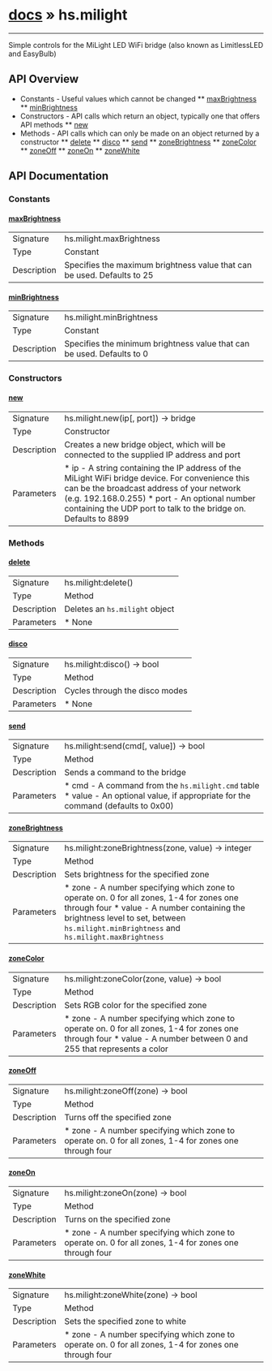 # [docs](index.md) » hs.milight
---

Simple controls for the MiLight LED WiFi bridge (also known as LimitlessLED and EasyBulb)

## API Overview
* Constants - Useful values which cannot be changed
** [maxBrightness](#maxBrightness)
** [minBrightness](#minBrightness)
* Constructors - API calls which return an object, typically one that offers API methods
** [new](#new)
* Methods - API calls which can only be made on an object returned by a constructor
** [delete](#delete)
** [disco](#disco)
** [send](#send)
** [zoneBrightness](#zoneBrightness)
** [zoneColor](#zoneColor)
** [zoneOff](#zoneOff)
** [zoneOn](#zoneOn)
** [zoneWhite](#zoneWhite)

## API Documentation

### Constants

#### [maxBrightness](#maxBrightness)
| | |
|-|-|
| Signature   | hs.milight.maxBrightness  |
| Type        | Constant |
| Description | Specifies the maximum brightness value that can be used. Defaults to 25 |

#### [minBrightness](#minBrightness)
| | |
|-|-|
| Signature   | hs.milight.minBrightness  |
| Type        | Constant |
| Description | Specifies the minimum brightness value that can be used. Defaults to 0 |

### Constructors

#### [new](#new)
| | |
|-|-|
| Signature   | hs.milight.new(ip[, port]) -> bridge  |
| Type        | Constructor |
| Description | Creates a new bridge object, which will be connected to the supplied IP address and port |
| Parameters |  * ip - A string containing the IP address of the MiLight WiFi bridge device. For convenience this can be the broadcast address of your network (e.g. 192.168.0.255) * port - An optional number containing the UDP port to talk to the bridge on. Defaults to 8899 | | Returns |  * An `hs.milight` object | | Notes |  * You can not use 255.255.255.255 as the IP address, to do so requires elevated privileges for the Hammerspoon process | 
### Methods

#### [delete](#delete)
| | |
|-|-|
| Signature   | hs.milight:delete()  |
| Type        | Method |
| Description | Deletes an `hs.milight` object |
| Parameters |  * None | | Returns |  * None | 
#### [disco](#disco)
| | |
|-|-|
| Signature   | hs.milight:disco() -> bool  |
| Type        | Method |
| Description | Cycles through the disco modes |
| Parameters |  * None | | Returns |  * True if the command was sent correctly, otherwise false | 
#### [send](#send)
| | |
|-|-|
| Signature   | hs.milight:send(cmd[, value]) -> bool  |
| Type        | Method |
| Description | Sends a command to the bridge |
| Parameters |  * cmd - A command from the `hs.milight.cmd` table * value - An optional value, if appropriate for the command (defaults to 0x00) | | Returns |  * True if the command was sent, otherwise false | | Notes |  * This is a low level command, you typically should use a specific method for the operation you want to perform | 
#### [zoneBrightness](#zoneBrightness)
| | |
|-|-|
| Signature   | hs.milight:zoneBrightness(zone, value) -> integer  |
| Type        | Method |
| Description | Sets brightness for the specified zone |
| Parameters |  * zone - A number specifying which zone to operate on. 0 for all zones, 1-4 for zones one through four * value - A number containing the brightness level to set, between `hs.milight.minBrightness` and `hs.milight.maxBrightness` | | Returns |  * A number containing the value that was sent to the WiFi bridge, or -1 if an error occurred | 
#### [zoneColor](#zoneColor)
| | |
|-|-|
| Signature   | hs.milight:zoneColor(zone, value) -> bool  |
| Type        | Method |
| Description | Sets RGB color for the specified zone |
| Parameters |  * zone - A number specifying which zone to operate on. 0 for all zones, 1-4 for zones one through four * value - A number between 0 and 255 that represents a color | | Returns |  * True if the command was sent correctly, otherwise false | | Notes |  * The color value is not a normal RGB colour, but rather a lookup in an internal table in the light hardware. While any number between 0 and 255 is valid, there are some useful values worth knowing:  * 00 - Violet  * 16 - Royal Blue  * 32 - Baby Blue  * 48 - Aqua  * 64 - Mint Green  * 80 - Seafoam Green  * 96 - Green  * 112 - Lime Green  * 128 - Yellow  * 144 - Yellowy Orange  * 160 - Orange  * 176 - Red  * 194 - Pink  * 210 - Fuscia  * 226 - Lilac  * 240 - Lavendar | 
#### [zoneOff](#zoneOff)
| | |
|-|-|
| Signature   | hs.milight:zoneOff(zone) -> bool  |
| Type        | Method |
| Description | Turns off the specified zone |
| Parameters |  * zone - A number specifying which zone to operate on. 0 for all zones, 1-4 for zones one through four | | Returns |  * True if the command was sent correctly, otherwise false | 
#### [zoneOn](#zoneOn)
| | |
|-|-|
| Signature   | hs.milight:zoneOn(zone) -> bool  |
| Type        | Method |
| Description | Turns on the specified zone |
| Parameters |  * zone - A number specifying which zone to operate on. 0 for all zones, 1-4 for zones one through four | | Returns |  * True if the command was sent correctly, otherwise false | 
#### [zoneWhite](#zoneWhite)
| | |
|-|-|
| Signature   | hs.milight:zoneWhite(zone) -> bool  |
| Type        | Method |
| Description | Sets the specified zone to white |
| Parameters |  * zone - A number specifying which zone to operate on. 0 for all zones, 1-4 for zones one through four | | Returns |  * True if the command was sent correctly, otherwise false | 